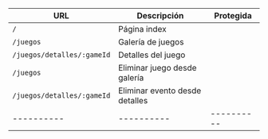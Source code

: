 |**URL**|**Descripción**|**Protegida**|
|----------|----------|----------|
|`/`|Página index||
|`/juegos`|Galería de juegos||
|`/juegos/detalles/:gameId`|Detalles del juego||
|`/juegos`|Eliminar juego desde galería||
|`/juegos/detalles/:gameId`|Eliminar evento desde detalles||
|----------|----------|----------|




